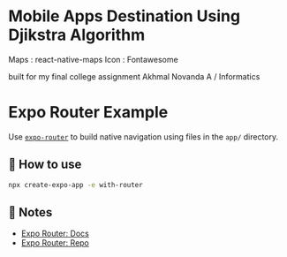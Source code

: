  # Mobile Apps Destination Using Djikstra Algorithm
 Maps : react-native-maps
 Icon : Fontawesome


built for my final college assignment
Akhmal Novanda A / Informatics 

# Expo Router Example

Use [`expo-router`](https://expo.github.io/router) to build native navigation using files in the `app/` directory.

## 🚀 How to use

```sh
npx create-expo-app -e with-router
```

## 📝 Notes

- [Expo Router: Docs](https://expo.github.io/router)
- [Expo Router: Repo](https://github.com/expo/router)

